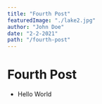 ```yaml
---
title: "Fourth Post"
featuredImage: "./lake2.jpg"
author: "John Doe"
date: "2-2-2021"
path: "/fourth-post"
---
```


# Fourth Post

- Hello World
